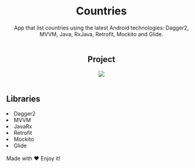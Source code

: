 <h1 align="center"> Countries </h1>

<div align="center">
App that list countries using the latest Android technologies: Dagger2, MVVM, Java, RxJava, Retrofit, Mockito and Glide.
</div>
</br>

<h2 align="center"> Project </h2>

<div align="center">
<img src=https://user-images.githubusercontent.com/61256061/111015121-0785d600-8386-11eb-976d-f8da516f4c1d.png >
</div>

</br>
<div>
<h2>Libraries</h2>
</div>


<div>
<li><a>Dagger2</a></li>
</div>
<div>
<li><a>MVVM</a></li>
</div>
<div>
<li><a>JavaRx</a></li>
</div>
<div>
<li><a>Retrofit</a></li>
</div>
<div>
<li><a>Mockito</a></li>
</div>
<div>
<li><a>Glide</a></li>
</div>
</br>
<div>Made with ♥ Enjoy it!</div>
